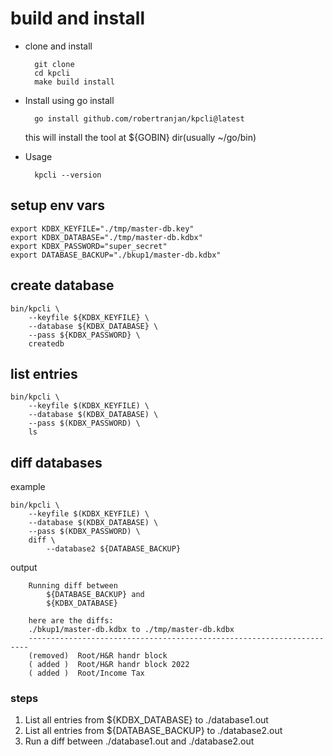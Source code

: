 # build and install

- clone and install

        git clone
        cd kpcli
        make build install

- Install using go install

        go install github.com/robertranjan/kpcli@latest

    this will install the tool at ${GOBIN} dir(usually ~/go/bin)

- Usage

        kpcli --version

## setup env vars

    export KDBX_KEYFILE="./tmp/master-db.key"
    export KDBX_DATABASE="./tmp/master-db.kdbx"
    export KDBX_PASSWORD="super_secret"
    export DATABASE_BACKUP="./bkup1/master-db.kdbx"

## create database

    bin/kpcli \
        --keyfile ${KDBX_KEYFILE} \
        --database ${KDBX_DATABASE} \
        --pass ${KDBX_PASSWORD} \
        createdb

## list entries

    bin/kpcli \
        --keyfile $(KDBX_KEYFILE) \
        --database $(KDBX_DATABASE) \
        --pass $(KDBX_PASSWORD) \
        ls 

## diff databases

example

    bin/kpcli \
        --keyfile $(KDBX_KEYFILE) \
        --database $(KDBX_DATABASE) \
        --pass $(KDBX_PASSWORD) \
        diff \
            --database2 ${DATABASE_BACKUP}

output

        Running diff between
            ${DATABASE_BACKUP} and
            ${KDBX_DATABASE}

        here are the diffs:
        ./bkup1/master-db.kdbx to ./tmp/master-db.kdbx
        ----------------------------------------------------------------------
        (removed)  Root/H&R handr block
        ( added )  Root/H&R handr block 2022
        ( added )  Root/Income Tax

### steps

1. List all entries from ${KDBX_DATABASE} to ./database1.out
2. List all entries from ${DATABASE_BACKUP} to ./database2.out
3. Run a diff between ./database1.out and ./database2.out
